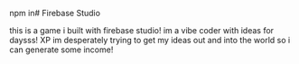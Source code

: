 npm in# Firebase Studio

this is a game i built with firebase studio! im a vibe coder with ideas for daysss! XP im desperately trying to get my ideas out and into the world so i can generate some income!
